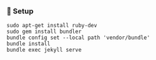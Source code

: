 ### :wrench: Setup
```
sudo apt-get install ruby-dev
sudo gem install bundler
bundle config set --local path 'vendor/bundle'
bundle install
bundle exec jekyll serve
```
